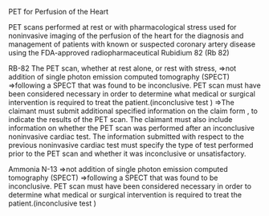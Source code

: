 PET for Perfusion of the Heart

PET scans performed at rest or with pharmacological stress used for noninvasive imaging of the perfusion of the heart for the diagnosis and management of patients with known or suspected coronary artery disease using the FDA-approved radiopharmaceutical Rubidium 82 (Rb 82) 

RB-82
The PET scan, whether at rest alone, or rest with stress,
=>not addition of single photon emission computed tomography (SPECT)
=>following a SPECT that was found to be inconclusive. PET scan must have been considered necessary in order to determine what medical or surgical intervention is required to treat the patient.(inconclusive test )
=>The claimant must submit additional specified information on the claim form , to indicate the results of the PET scan. The claimant must also include information on whether the PET scan was performed after an inconclusive noninvasive cardiac test. The information submitted with respect to the previous noninvasive cardiac test must specify the type of test performed prior to the PET scan and whether it was inconclusive or unsatisfactory. 

 Ammonia N-13
=>not addition of single photon emission computed tomography (SPECT)
=>following a SPECT that was found to be inconclusive. PET scan must have been considered necessary in order to determine what medical or surgical intervention is required to treat the patient.(inconclusive test )

